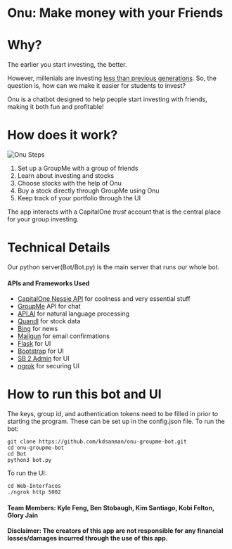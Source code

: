 # Onu: Make money with your Friends

# Why?

The earlier you start investing, the better.

However, millenials are investing [less than previous generations](http://www.businessinsider.com/why-so-few-millennials-invest-in-the-stock-market-2016-7).
So, the question is, how can we make it easier for students to invest?

Onu is a chatbot designed to help people start investing with friends, making it both fun and profitable! 

# How does it work?

![Onu Steps](https://github.com/C1-SoftwareEngineeringSummit/team3/blob/master/Screen%20Shot%202017-05-26%20at%2011.15.32%20AM.png?raw=true)

1. Set up a GroupMe with a group of friends
2. Learn about investing and stocks
3. Choose stocks with the help of Onu
4. Buy a stock directly through GroupMe using Onu
5. Keep track of your portfolio through the UI

The app interacts with a CapitalOne _trust_ account that is the central place for your group investing.

# Technical Details

Our python server(Bot/Bot.py) is the main server that runs our whole bot.

#### APIs and Frameworks Used
 - [CapitalOne Nessie API](http://api.reimaginebanking.com/) for coolness and very essential stuff
 - [GroupMe](https://dev.groupme.com) API for chat
 - [API.AI](https://api.ai) for natural language processing
 - [Quandl](https://www.quandl.com/data/SF1-Core-US-Fundamentals-Data/documentation/about) for stock data
 - [Bing](https://www.bing.com) for news 
 - [Mailgun](https://www.mailgun.com) for email confirmations
 - [Flask](https://www.fullstackpython.com/flask.html) for UI
 - [Bootstrap](http://getbootstrap.com) for UI
 - [SB 2 Admin](https://github.com/kaushikraj/sb-admin-2-flask-admin) for UI
 - [ngrok](https://ngrok.com) for securing UI
 
 # How to run this bot and UI
 The keys, group id, and authentication tokens need to be filled in prior to starting  the program. These can be set up in the config.json file.
 To run the bot:
 ```
 git clone https://github.com/kdsanman/onu-groupme-bot.git
 cd onu-groupme-bot
 cd Bot
 python3 bot.py
 ```
 To run the UI:
 ```
 cd Web-Interfaces
 ./ngrok http 5002
 ```
 #### Team Members: Kyle Feng, Ben Stobaugh, Kim Santiago, Kobi Felton, Glory Jain
 **Disclaimer: The creators of this app are not responsible for any financial losses/damages
incurred through the use of this app.**
